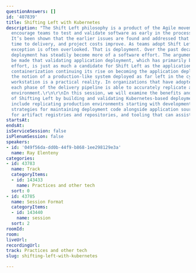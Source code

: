 ```yaml
---
questionAnswers: []
id: '407839'
title: Shifting Left with Kubernetes
description: "The Shift Left philosophy is a product of the Agile movement. Its practices
  encourage teams to test and validate software as early in the process as possible.
  It’s been shown that the earlier issues are found and addressed that overall quality,
  time to delivery, and project costs improve. As teams adopt Shift Left, one notable
  exception is often overlooked. That is deployment. Over the past decade, application
  deployment has steadily become more of a software effort. The argument can easily
  be made that validating application deployment, which has primarily become a software
  effort, is just as much a candidate for Shift Left as the application itself. With
  containerization continuing its rise on becoming the application deployment norm,
  the notion of a production-like system deployed as far left in the cycle as a developer’s
  workstation is a practical reality. In organizations that have adopted Kubernetes,
  each phase of the delivery pipeline is able to accurately replicate a production
  environment.\r\n\r\nIn this session, we will examine the benefits and challenges
  of Shifting Left by building and validating Kubernetes-based deployments. Topics
  include replicating production environments starting with development workstations,
  strategies for maintaining deployment code alongside application source code, considerations
  for artifact registries and repositories, and tooling that can assist at each stage.\r\n"
startsAt: 
endsAt: 
isServiceSession: false
isPlenumSession: false
speakers:
- id: '049f56da-dd0b-44f9-b868-1ee298129e3a'
  name: Ray Elenteny
categories:
- id: 43783
  name: Track
  categoryItems:
  - id: 143433
    name: Practices and other tech
  sort: 0
- id: 43785
  name: Session Format
  categoryItems:
  - id: 143440
    name: session
  sort: 2
roomId: 
room: 
liveUrl: 
recordingUrl: 
track: Practices and other tech
slug: shifting-left-with-kubernetes

---
```

